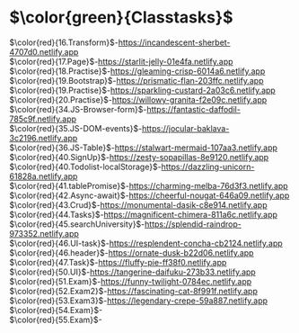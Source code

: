 # $\color{green}{Classtasks}$ 

$\color{red}{16.Transform}$-https://incandescent-sherbet-4707d0.netlify.app <br>
$\color{red}{17.Page}$-https://starlit-jelly-01e4fa.netlify.app <br>
$\color{red}{18.Practise}$-https://gleaming-crisp-6014a6.netlify.app <br>
$\color{red}{19.Bootstrap}$-https://prismatic-flan-203ffc.netlify.app <br>
$\color{red}{19.Practise}$-https://sparkling-custard-2a03c6.netlify.app <br>
$\color{red}{20.Practise}$-https://willowy-granita-f2e09c.netlify.app <br>
$\color{red}{34.JS-Browser-form}$-https://fantastic-daffodil-785c9f.netlify.app <br>
$\color{red}{35.JS-DOM-events}$-https://jocular-baklava-3c2196.netlify.app <br>
$\color{red}{36.JS-Table}$-https://stalwart-mermaid-107aa3.netlify.app <br>
$\color{red}{40.SignUp}$-https://zesty-sopapillas-8e9120.netlify.app <br>
$\color{red}{40.Todolist-localStorage}$-https://dazzling-unicorn-61828a.netlify.app <br>
$\color{red}{41.tablePromise}$-https://charming-melba-76d3f3.netlify.app <br>
$\color{red}{42.Async-await}$-https://cheerful-nougat-646a09.netlify.app <br>
$\color{red}{43.Crud}$-https://monumental-dasik-c8e914.netlify.app <br>
$\color{red}{44.Tasks}$-https://magnificent-chimera-811a6c.netlify.app <br>
$\color{red}{45.searchUniversity}$-https://splendid-raindrop-973352.netlify.app <br>
$\color{red}{46.UI-task}$-https://resplendent-concha-cb2124.netlify.app <br>
$\color{red}{46.header}$-https://ornate-dusk-b22d06.netlify.app <br>
$\color{red}{47.Task}$-https://fluffy-pie-ff38f0.netlify.app <br>
$\color{red}{50.UI}$-https://tangerine-daifuku-273b33.netlify.app <br>
$\color{red}{51.Exam}$-https://funny-twilight-0784ec.netlify.app <br>
$\color{red}{52.Exam2}$-https://fascinating-cat-8f991f.netlify.app <br>
$\color{red}{53.Exam3}$-https://legendary-crepe-59a887.netlify.app <br>
$\color{red}{54.Exam}$- <br>
$\color{red}{55.Exam}$- <br>



